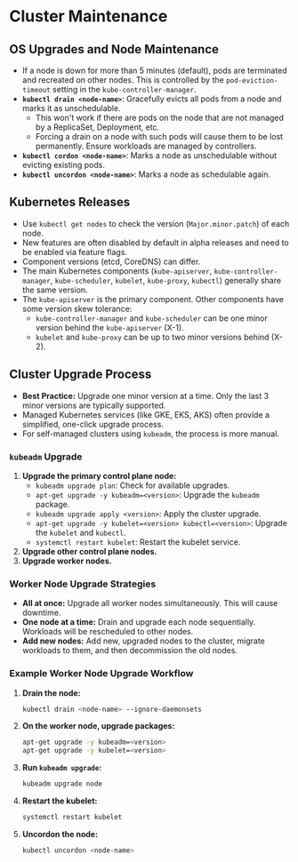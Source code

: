 # Cluster Maintenance

## OS Upgrades and Node Maintenance

*   If a node is down for more than 5 minutes (default), pods are terminated and recreated on other nodes. This is controlled by the `pod-eviction-timeout` setting in the `kube-controller-manager`.
*   **`kubectl drain <node-name>`**: Gracefully evicts all pods from a node and marks it as unschedulable.
    *   This won't work if there are pods on the node that are not managed by a ReplicaSet, Deployment, etc.
    *   Forcing a drain on a node with such pods will cause them to be lost permanently. Ensure workloads are managed by controllers.
*   **`kubectl cordon <node-name>`**: Marks a node as unschedulable without evicting existing pods.
*   **`kubectl uncordon <node-name>`**: Marks a node as schedulable again.

## Kubernetes Releases

*   Use `kubectl get nodes` to check the version (`Major.minor.patch`) of each node.
*   New features are often disabled by default in alpha releases and need to be enabled via feature flags.
*   Component versions (etcd, CoreDNS) can differ.
*   The main Kubernetes components (`kube-apiserver`, `kube-controller-manager`, `kube-scheduler`, `kubelet`, `kube-proxy`, `kubectl`) generally share the same version.
*   The `kube-apiserver` is the primary component. Other components have some version skew tolerance:
    *   `kube-controller-manager` and `kube-scheduler` can be one minor version behind the `kube-apiserver` (X-1).
    *   `kubelet` and `kube-proxy` can be up to two minor versions behind (X-2).

## Cluster Upgrade Process

*   **Best Practice:** Upgrade one minor version at a time. Only the last 3 minor versions are typically supported.
*   Managed Kubernetes services (like GKE, EKS, AKS) often provide a simplified, one-click upgrade process.
*   For self-managed clusters using `kubeadm`, the process is more manual.

### `kubeadm` Upgrade

1.  **Upgrade the primary control plane node:**
    *   `kubeadm upgrade plan`: Check for available upgrades.
    *   `apt-get upgrade -y kubeadm=<version>`: Upgrade the `kubeadm` package.
    *   `kubeadm upgrade apply <version>`: Apply the cluster upgrade.
    *   `apt-get upgrade -y kubelet=<version> kubectl=<version>`: Upgrade the `kubelet` and `kubectl`.
    *   `systemctl restart kubelet`: Restart the kubelet service.
2.  **Upgrade other control plane nodes.**
3.  **Upgrade worker nodes.**

### Worker Node Upgrade Strategies

*   **All at once:** Upgrade all worker nodes simultaneously. This will cause downtime.
*   **One node at a time:** Drain and upgrade each node sequentially. Workloads will be rescheduled to other nodes.
*   **Add new nodes:** Add new, upgraded nodes to the cluster, migrate workloads to them, and then decommission the old nodes.

### Example Worker Node Upgrade Workflow

1.  **Drain the node:**
    ```bash
    kubectl drain <node-name> --ignore-daemonsets
    ```
2.  **On the worker node, upgrade packages:**
    ```bash
    apt-get upgrade -y kubeadm=<version>
    apt-get upgrade -y kubelet=<version>
    ```
3.  **Run `kubeadm upgrade`:**
    ```bash
    kubeadm upgrade node
    ```
4.  **Restart the kubelet:**
    ```bash
    systemctl restart kubelet
    ```
5.  **Uncordon the node:**
    ```bash
    kubectl uncordon <node-name>
    ```